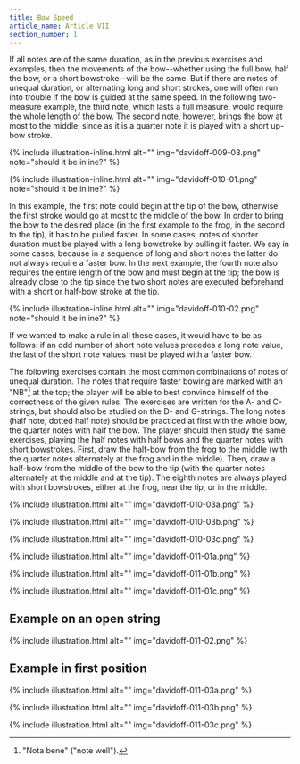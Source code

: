 ```yaml
---
title: Bow Speed
article_name: Article VII
section_number: 1
---
```


If all notes are of the same duration, as in the previous exercises and examples, then the movements of the bow--whether using the full bow, half the bow, or a short bowstroke--will be the same. But if there are notes of unequal duration, or alternating long and short strokes, one will often run into trouble if the bow is guided at the same speed. In the following two-measure example, the third note, which lasts a full measure, would require the whole length of the bow. 
The second note, however, brings the bow at most to the middle, since as it is a quarter note it is played with a short up-bow stroke.

{% include illustration-inline.html alt="" img="davidoff-009-03.png" note="should it be inline?" %}

{% include illustration-inline.html alt="" img="davidoff-010-01.png" note="should it be inline?" %}

In this example, the first note could begin at the tip of the bow, otherwise the first stroke would go at most to the middle of the bow. In order to bring the bow to the desired place (in the first example to the frog, in the second to the tip), it has to be pulled faster. In some cases, notes of shorter duration must be played with a long bowstroke by pulling it faster. We say in some cases, because in a sequence of long and short notes the latter do not always require a faster bow. In the next example, the fourth note also requires the entire length of the bow and must begin at the tip; the bow is already close to the tip since the two short notes are executed beforehand with a short or half-bow stroke at the tip.

{% include illustration-inline.html alt="" img="davidoff-010-02.png" note="should it be inline?" %}

If we wanted to make a rule in all these cases, it would have to be as follows: if an odd number of short note values precedes a long note value, the last of the short note values must be played with a faster bow.

The following exercises contain the most common combinations of notes of unequal duration. The notes that require faster bowing are marked with an "NB"[^3] at the top; the player will be able to best convince himself of the correctness of the given rules. The exercises are written for the A- and C-strings, but should also be studied on the D- and G-strings. The long notes (half note, dotted half note) should be practiced at first with the whole bow, the quarter notes with half the bow. The player should then study the same exercises, playing the half notes with half bows and the quarter notes with short bowstrokes. First, draw the half-bow from the frog to the middle (with the quarter notes alternately at the frog and in the middle). Then, draw a half-bow from the middle of the bow to the tip (with the quarter notes alternately at the middle and at the tip). The eighth notes are always played with short bowstrokes, either at the frog, near the tip, or in the middle.

[^3]: "Nota bene" ("note well").

{% include illustration.html alt="" img="davidoff-010-03a.png" %}

{% include illustration.html alt="" img="davidoff-010-03b.png" %}

{% include illustration.html alt="" img="davidoff-010-03c.png" %}

{% include illustration.html alt="" img="davidoff-011-01a.png" %}

{% include illustration.html alt="" img="davidoff-011-01b.png" %}

{% include illustration.html alt="" img="davidoff-011-01c.png" %}

## Example on an open string

{% include illustration.html alt="" img="davidoff-011-02.png" %}

## Example in first position

{% include illustration.html alt="" img="davidoff-011-03a.png" %}

{% include illustration.html alt="" img="davidoff-011-03b.png" %}

{% include illustration.html alt="" img="davidoff-011-03c.png" %}
